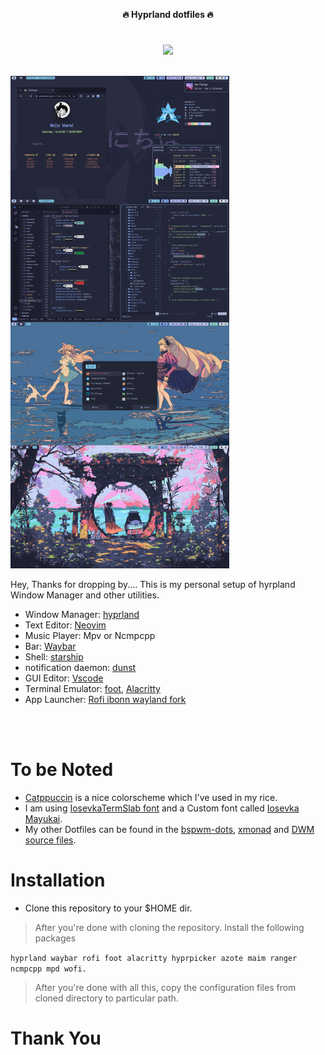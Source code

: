 <p align="center">
  <b>🔥 Hyprland dotfiles 🔥</b>
</p> 

<h1>
  <a href="#--------">
  </a>
</h1>

<p align="center"> 
<img src="https://img.shields.io/static/v1?label=license&message=MIT&color=8ccf7e&labelColor=22292b&style=for-the-badge">
</p> 

</br>

<img src="https://raw.githubusercontent.com/primalkz/hyprland_dots/main/assets/output.png" width="350px">

Hey, Thanks for dropping by.... This is my personal setup of hyrpland Window Manager and other utilities.

- Window Manager: [hyprland](https://github.com/hyprwm/Hyprland)
- Text Editor: [Neovim](https://github.com/neovim)
- Music Player: Mpv or Ncmpcpp
- Bar:  [Waybar](https://github.com/Alexays/Waybar)
- Shell: [starship](https://starship.rs/)
- notification daemon: [dunst](https://github.com/dunst-project/dunst)
- GUI Editor: [Vscode](https://github.com/microsoft/vscode)
- Terminal Emulator: [foot](https://codeberg.org/dnkl/foot), [Alacritty](https://github.com/alacritty/alacritty)
- App Launcher: [Rofi ibonn wayland fork](https://github.com/lbonn/rofi)

</br>
</br>

# To be Noted 
- [Catppuccin](https://github.com/catppuccin/catppuccin) is a nice colorscheme which I've used in my rice. 
- I am using [IosevkaTermSlab font](https://github.com/ryanoasis/nerd-fonts/releases/download/v3.1.1/IosevkaTermSlab.zip) and a Custom font called [Iosevka Mayukai](https://github.com/Iosevka-Mayukai/Iosevka-Mayukai).
- My other Dotfiles can be found in the [bspwm-dots](https://github.com/primalkz/bspwm-dots), [xmonad](https://github.com/primalkz/bspwm-dots) and [DWM source files](https://github.com/primalkz/suckless).

# Installation 
  - Clone this repository to your $HOME dir. 
  > After you're done with cloning the repository. Install the following packages 
  
  ```hyprland waybar rofi foot alacritty hyprpicker azote maim ranger ncmpcpp mpd wofi.``` 
 
  > After you're done with all this, copy the configuration files from cloned directory to particular path. 

# Thank You 
